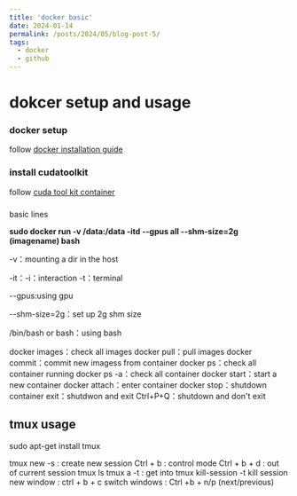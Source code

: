 ```yaml
---
title: 'docker basic'
date: 2024-01-14
permalink: /posts/2024/05/blog-post-5/
tags:
  - docker
  - github
---
```

# dokcer setup and usage
### docker setup
follow [docker installation guide](https://zhuanlan.zhihu.com/p/651148141)

### install cudatoolkit
follow [cuda tool kit container](https://docs.nvidia.com/datacenter/cloud-native/container-toolkit/latest/install-guide.html)

###
basic lines

**sudo docker run -v /data:/data -itd --gpus all --shm-size=2g (imagename) bash**

-v：mounting a  dir in the host

-it：-i：interaction
-t：terminal

--gpus:using gpu

--shm-size=2g：set up 2g shm size

/bin/bash or bash：using bash

docker images：check all images
docker pull：pull images
docker commit：commit new imagess from container
docker ps：check all container running
docker ps -a：check all container
docker start：start a new container
docker attach：enter container
docker stop：shutdown container
exit：shutdwon and exit
Ctrl+P+Q：shutdown and don't exit

## tmux usage
sudo apt-get install tmux

tmux new -s <name> : create new session
Ctrl + b : control mode
Ctrl + b + d : out of current session
tmux ls
tmux a -t <name>: get into <name>
tmux kill-session -t <name> kill session
new window : ctrl + b + c
switch windows : Ctrl +b + n/p (next/previous)


